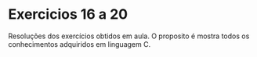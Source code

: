 # Exercicios 16 a 20
Resoluções dos exercícios obtidos em aula. O proposito é mostra todos os conhecimentos adquiridos em linguagem C.

